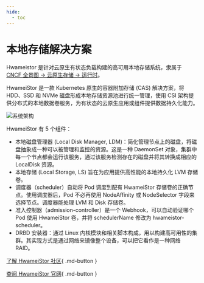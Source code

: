```yaml
---
hide:
  - toc
---
```


# 本地存储解决方案

Hwameistor 是针对云原生有状态负载构建的高可用本地存储系统，隶属于 [CNCF 全景图 -> 云原生存储 -> 运行时](https://landscape.cncf.io/?selected=hwamei-stor)。

HwameiStor 是一款 Kubernetes 原生的容器附加存储 (CAS) 解决方案，将 HDD、SSD 和 NVMe 磁盘形成本地存储资源池进行统一管理，使用 CSI 架构提供分布式的本地数据卷服务，为有状态的云原生应用或组件提供数据持久化能力。

![系统架构](https://community-github.cn-sh2.ufileos.com/daocloud-docs-images/docs/community/images/hwa.png)

HwameiStor 有 5 个组件：

- 本地磁盘管理器 (Local Disk Manager, LDM)：简化管理节点上的磁盘，将磁盘抽象成一种可以被管理和监控的资源。这是一种 DaemonSet 对象，集群中每一个节点都会运行该服务，通过该服务检测存在的磁盘并将其转换成相应的 LocalDisk 资源。
- 本地存储 (Local Storage, LS) 旨在为应用提供高性能的本地持久化 LVM 存储卷。
- 调度器（scheduler）自动将 Pod 调度到配有 HwameiStor 存储卷的正确节点。使用调度器后，Pod 不必再使用 NodeAffinity 或 NodeSelector 字段来选择节点。调度器能处理 LVM 和 Disk 存储卷。
- 准入控制器（admission-controller）是一个 Webhook，可以自动验证哪个 Pod 使用 HwameiStor 卷，并将 schedulerName 修改为 hwameistor-scheduler。
- DRBD 安装器：通过 Linux 内核模块和相关脚本构成，用以构建高可用性的集群。其实现方式是通过网络来镜像整个设备，可以把它看作是一种网络 RAID。

[了解 HwameiStor 社区](https://github.com/hwameistor/hwameistor){ .md-button }

[查阅 HwameiStor 官网](https://hwameistor.io/){ .md-button }
